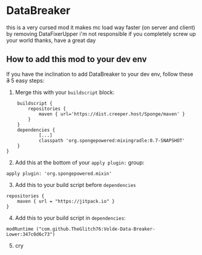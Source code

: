 # DataBreaker

this is a very cursed mod
it makes mc load way faster (on server and client) by removing DataFixerUpper
i'm not responsible if you completely screw up your world
thanks, have a great day

## How to add this mod to your dev env
If you have the inclination to add DataBreaker to your dev env, follow these ~~3~~ 5 easy steps:
1. Merge this with your `buildscript` block:
```
	buildscript {
		repositories {
			maven { url='https://dist.creeper.host/Sponge/maven' }
		}
	}
	dependencies {
			[...]
        	classpath 'org.spongepowered:mixingradle:0.7-SNAPSHOT'
    }
}
```
2. Add this at the bottom of your `apply plugin:` group:
```
apply plugin: 'org.spongepowered.mixin'
```
3. Add this to your build script before `dependencies`
```
repositories {
	maven { url = "https://jitpack.io" }
}
```
4. Add this to your build script in `dependencies`:
```
modRuntime ("com.github.TheGlitch76:Volde-Data-Breaker-Lower:347c0d6c73")
```
5. cry
